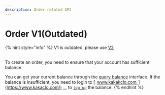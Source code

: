 ```yaml
---
description: Order related API
---
```


# Order V1(Outdated)

{% hint style="info" %}
V1 is outdated, please use [V2](../order-1/)

\
To create an order, you need to ensure that your account has sufficient balance.

You can get your current balance through the [query balance](../payment/query-balance.md) interface. If the balance is insufficient, you need to login to [_www.kakakclo.com_](https://www.kakaclo.com/) __ to [`top up`](https://www.kakaclo.com/personal-center/payment-manage) the balance.
{% endhint %}
